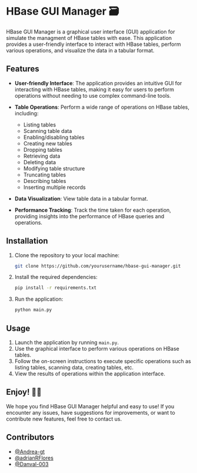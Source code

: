# HBase GUI Manager 🗃️
HBase GUI Manager is a graphical user interface (GUI) application for simulate the managment of HBase tables with ease. This application provides a user-friendly interface to interact with HBase tables, perform various operations, and visualize the data in a tabular format.

## Features

- **User-friendly Interface**: The application provides an intuitive GUI for interacting with HBase tables, making it easy for users to perform operations without needing to use complex command-line tools.
  
- **Table Operations**: Perform a wide range of operations on HBase tables, including:
  - Listing tables
  - Scanning table data
  - Enabling/disabling tables
  - Creating new tables
  - Dropping tables
  - Retrieving data
  - Deleting data
  - Modifying table structure
  - Truncating tables
  - Describing tables
  - Inserting multiple records

- **Data Visualization**: View table data in a tabular format.

- **Performance Tracking**: Track the time taken for each operation, providing insights into the performance of HBase queries and operations.

## Installation

1. Clone the repository to your local machine:

    ```bash
    git clone https://github.com/yourusername/hbase-gui-manager.git
    ```

2. Install the required dependencies:

    ```bash
    pip install -r requirements.txt
    ```

3. Run the application:

    ```bash
    python main.py
    ```

## Usage

1. Launch the application by running `main.py`.
2. Use the graphical interface to perform various operations on HBase tables.
3. Follow the on-screen instructions to execute specific operations such as listing tables, scanning data, creating tables, etc.
4. View the results of operations within the application interface.

## Enjoy! 🚀🎉

We hope you find HBase GUI Manager helpful and easy to use! If you encounter any issues, have suggestions for improvements, or want to contribute new features, feel free to contact us.

## Contributors
- [@Andrea-gt](https://github.com/Andrea-gt)
- [@adrianRFlores](https://github.com/adrianRFlores)
- [@Danval-003](https://github.com/Danval-003)
